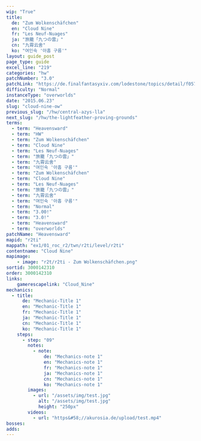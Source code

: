 ```yaml
---
wip: "True"
title:
  de: "Zum Wolkenschäfchen"
  en: "Cloud Nine"
  fr: "Les Neuf-Nuages"
  ja: "旅籠「九つの雲」"
  cn: "九霄云舍"
  ko: "여인숙 '아홉 구름'"
layout: guide_post
page_type: guide
excel_line: "219"
categories: "hw"
patchNumber: "3.0"
patchLink: "https://de.finalfantasyxiv.com/lodestone/topics/detail/f0575b82a639492e5a70e34d823d77bddcb7f686"
difficulty: "Normal"
instanceType: "overworlds"
date: "2015.06.23"
slug: "cloud-nine-ow"
previous_slug: "/hw/central-azys-lla"
next_slug: "/hw/the-lightfeather-proving-grounds"
terms:
  - term: "Heavensward"
  - term: "HW"
  - term: "Zum Wolkenschäfchen"
  - term: "Cloud Nine"
  - term: "Les Neuf-Nuages"
  - term: "旅籠「九つの雲」"
  - term: "九霄云舍"
  - term: "여인숙 '아홉 구름'"
  - term: "Zum Wolkenschäfchen"
  - term: "Cloud Nine"
  - term: "Les Neuf-Nuages"
  - term: "旅籠「九つの雲」"
  - term: "九霄云舍"
  - term: "여인숙 '아홉 구름'"
  - term: "Normal"
  - term: "3.00!"
  - term: "3.0!"
  - term: "Heavensward"
  - term: "overworlds"
patchName: "Heavensward"
mapid: "r2ti"
mappath: "ex1/01_roc_r2/twn/r2ti/level/r2ti"
contentname: "Cloud Nine"
mapimage:
    - image: "r2t/r2ti - Zum Wolkenschäfchen.png"
sortid: 3000142310
order: 3000142310
links:
    gamerescapelink: "Cloud_Nine"
mechanics:
  - title:
      de: "Mechanic-Title 1"
      en: "Mechanic-Title 1"
      fr: "Mechanic-Title 1"
      ja: "Mechanic-Title 1"
      cn: "Mechanic-Title 1"
      ko: "Mechanic-Title 1"
    steps:
      - step: "09"
        notes:
          - note:
              de: "Mechanics-note 1"
              en: "Mechanics-note 1"
              fr: "Mechanics-note 1"
              ja: "Mechanics-note 1"
              cn: "Mechanics-note 1"
              ko: "Mechanics-note 1"
        images:
          - url: "/assets/img/test.jpg"
            alt: "/assets/img/test.jpg"
            height: "250px"
        videos:
          - url: "https&#58;//akurosia.de/upload/test.mp4"
bosses:
adds:
---
```

